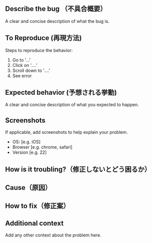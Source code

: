 ## Describe the bug （不具合概要）
A clear and concise description of what the bug is.

## To Reproduce (再現方法)
Steps to reproduce the behavior:
1. Go to '...'
2. Click on '....'
3. Scroll down to '....'
4. See error

## Expected behavior (予想される挙動)
A clear and concise description of what you expected to happen.

## Screenshots
If applicable, add screenshots to help explain your problem.

- OS: [e.g. iOS]
- Browser [e.g. chrome, safari]
- Version [e.g. 22]

## How is it troubling?（修正しないとどう困るか）

## Cause（原因）

## How to fix（修正案）

## Additional context
Add any other context about the problem here.
